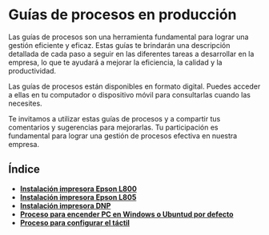 # Guías de procesos en producción
Las guías de procesos son una herramienta fundamental para lograr una gestión eficiente y eficaz. Estas guías te brindarán una descripción detallada de cada paso a seguir en las diferentes tareas a desarrollar en la empresa, lo que te ayudará a mejorar la eficiencia, la calidad y la productividad. 

Las guías de procesos están disponibles en formato digital. Puedes acceder a ellas en tu computador o dispositivo móvil para consultarlas cuando las necesites.

Te invitamos a utilizar estas guías de procesos y a compartir tus comentarios y sugerencias para mejorarlas. Tu participación es fundamental para lograr una gestión de procesos efectiva en nuestra empresa.

## Índice
- [**Instalación impresora Epson L800**](./intalacion-impresora-epson-l800.md)
- [**Instalación impresora Epson L805**](./intalacion-impresora-epson-l805.md)
- [**Instalación impresora DNP**](./intalacion-impresora-dnp.md)
- [**Proceso para encender PC en Windows o Ubuntud por defecto**](./cambiar-so.md)
- [**Proceso para configurar el táctil**](./configuracion-tactil.md)

<!-- ![Logo Takub][logoTakub]
[logoTakub]: ./img/logo-takub.svg -->